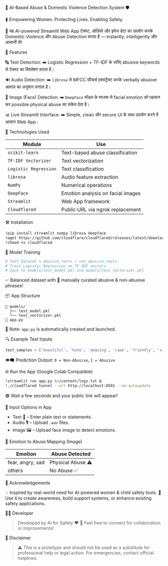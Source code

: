 💜 AI-Based Abuse & Domestic Violence Detection System 🛡️

🚺 Empowering Women. Protecting Lives. Enabling Safety.

🎯 यह AI-powered Streamlit Web App टेक्स्ट, ऑडियो और इमेज डेटा का उपयोग करके Domestic Violence और Abuse Detection करता है — instantly, intelligently और आसानी से!

🚀 Features

🔠 Text Detection:
➡️ Logistic Regression + TF-IDF के ज़रिए abusive keywords से टेक्स्ट का विश्लेषण करता है।

🔊 Audio Detection:
➡️ `librosa` से MFCC फीचर्स एक्सट्रैक्ट करके verbally abusive आवाज़ का अनुमान लगाता है।

🧠 Image (Face) Detection:
➡️ `DeepFace` मॉडल के माध्यम से facial emotion को पहचान कर possible physical abuse का संकेत देता है।

📊 Live Streamlit Interface:
➡️ Simple, clean और secure UI के साथ उपयोग करने में आसान Web App।

 🧠 Technologies Used

| Module                | Use                               |
| --------------------- | --------------------------------- |
| `scikit-learn`        | Text-based abuse classification   |
| `TF-IDF Vectorizer`   | Text vectorization                |
| `Logistic Regression` | Text classification               |
| `librosa`             | Audio feature extraction          |
| `NumPy`               | Numerical operations              |
| `DeepFace`            | Emotion analysis on facial images |
| `Streamlit`           | Web App framework                 |
| `Cloudflared`         | Public URL via ngrok replacement  |

🛠️ Installation

```bash
!pip install streamlit numpy librosa deepface
!wget https://github.com/cloudflare/cloudflared/releases/latest/download/cloudflared-linux-amd64 -O cloudflared
!chmod +x cloudflared
```
💼 Model Training

```python
# Text Dataset = abusive_texts + non_abusive_texts
# Train Logistic Regression on TF-IDF vectors
# Save to models/text_model.pkl and models/text_vectorizer.pkl
```

✅ Balanced dataset with 🔁 manually curated abusive & non-abusive phrases!

📦 App Structure

```
📁 models/
  ├── text_model.pkl
  └── text_vectorizer.pkl
📄 app.py
```

📌 Note: `app.py` is automatically created and launched.

🔍 Example Test Inputs

```python
test_samples = ['beautiful', 'hate', 'amazing', 'rape', 'friendly', 'stupid']
```

👁‍🗨 Prediction Output:
`0 = Non-Abusive`, `1 = Abusive`

🌐 Run the App (Google Colab Compatible)

```bash
!streamlit run app.py &>/content/logs.txt &
!./cloudflared tunnel --url http://localhost:8501 --no-autoupdate
```

🟢 Wait a few seconds and your public link will appear!

🎯 Input Options in App

* Text 📜 – Enter plain text or statements.
* Audio 🎙 – Upload `.wav` files.
* Image 🖼 – Upload face image to detect emotions.

 🧠 Emotion to Abuse Mapping (Image)

| Emotion          | Abuse Detected    |
| ---------------- | ----------------- |
| fear, angry, sad | Physical Abuse ⚠️ |
| others           | No Abuse ✅        |

 🙏 Acknowledgements

💡 Inspired by real-world need for AI-powered women & child safety tools.
📢 Use it to create awareness, build support systems, or enhance existing safety applications.

 👩‍💻 Developer

> Developed by AI for Safety ❤️
> 💬 Feel free to connect for collaboration or improvements!

🛑 Disclaimer

> ⚠️ This is a prototype and should not be used as a substitute for professional help or legal action. For emergencies, contact official helplines.
